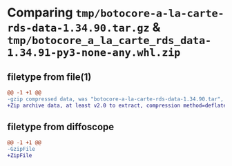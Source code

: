 # Comparing `tmp/botocore-a-la-carte-rds-data-1.34.90.tar.gz` & `tmp/botocore_a_la_carte_rds_data-1.34.91-py3-none-any.whl.zip`

## filetype from file(1)

```diff
@@ -1 +1 @@
-gzip compressed data, was "botocore-a-la-carte-rds-data-1.34.90.tar", last modified: Wed Apr 24 01:02:22 2024, max compression
+Zip archive data, at least v2.0 to extract, compression method=deflate
```

## filetype from diffoscope

```diff
@@ -1 +1 @@
-GzipFile
+ZipFile
```

